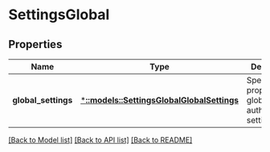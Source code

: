 # SettingsGlobal

## Properties
Name | Type | Description | Notes
------------ | ------------- | ------------- | -------------
**global_settings** | [***::models::SettingsGlobalGlobalSettings**](SettingsGlobalGlobalSettings.md) | Specifies the properties for global authentication settings. | [optional] [default to null]

[[Back to Model list]](../README.md#documentation-for-models) [[Back to API list]](../README.md#documentation-for-api-endpoints) [[Back to README]](../README.md)


